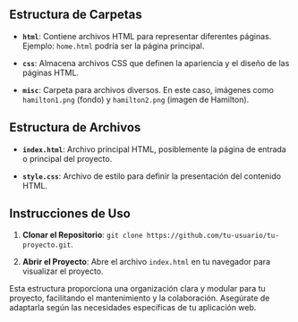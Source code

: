 ## Estructura de Carpetas

- **`html`**: Contiene archivos HTML para representar diferentes páginas. Ejemplo: `home.html` podría ser la página principal.

- **`css`**: Almacena archivos CSS que definen la apariencia y el diseño de las páginas HTML.

- **`misc`**: Carpeta para archivos diversos. En este caso, imágenes como `hamilton1.png` (fondo) y `hamilton2.png` (imagen de Hamilton).

## Estructura de Archivos

- **`index.html`**: Archivo principal HTML, posiblemente la página de entrada o principal del proyecto.

- **`style.css`**: Archivo de estilo para definir la presentación del contenido HTML.

## Instrucciones de Uso

1. **Clonar el Repositorio**: `git clone https://github.com/tu-usuario/tu-proyecto.git`.

2. **Abrir el Proyecto**: Abre el archivo `index.html` en tu navegador para visualizar el proyecto.

Esta estructura proporciona una organización clara y modular para tu proyecto, facilitando el mantenimiento y la colaboración. Asegúrate de adaptarla según las necesidades específicas de tu aplicación web.
